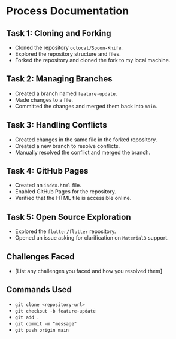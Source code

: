 # Process Documentation

## Task 1: Cloning and Forking
- Cloned the repository `octocat/Spoon-Knife`.
- Explored the repository structure and files.
- Forked the repository and cloned the fork to my local machine.

## Task 2: Managing Branches
- Created a branch named `feature-update`.
- Made changes to a file.
- Committed the changes and merged them back into `main`.

## Task 3: Handling Conflicts
- Created changes in the same file in the forked repository.
- Created a new branch to resolve conflicts.
- Manually resolved the conflict and merged the branch.

## Task 4: GitHub Pages
- Created an `index.html` file.
- Enabled GitHub Pages for the repository.
- Verified that the HTML file is accessible online.

## Task 5: Open Source Exploration
- Explored the `flutter/flutter` repository.
- Opened an issue asking for clarification on `Material3` support.

## Challenges Faced
- [List any challenges you faced and how you resolved them]

## Commands Used
- `git clone <repository-url>`
- `git checkout -b feature-update`
- `git add .`
- `git commit -m "message"`
- `git push origin main`

